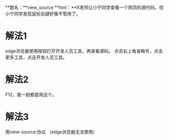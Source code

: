 **题名：**view_source
**hint：**X老师让小宁同学查看一个网页的源代码，但小宁同学发现鼠标右键好像不管用了。

# 解法1
edge浏览器使用按钮打开开发人员工具，再查看源码。
点击右上角省略号，点击更多工具，点击开发人员工具。

# 解法2
F12，我一般都是用这个。

# 解法3
用view-source:协议
（edge浏览器无法使用）